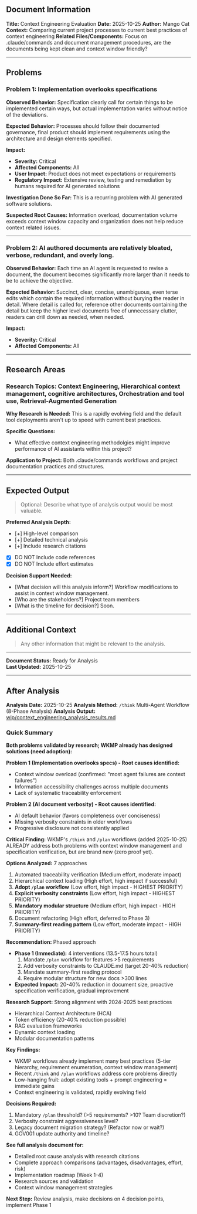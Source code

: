 ﻿## Document Information

**Title:** Context Engineering Evaluation
**Date:** 2025-10-25
**Author:** Mango Cat
**Context:** Comparing current project processes to current best practices of context engineering
**Related Files/Components:** Focus on .claude/commands and document management procedures, are the documents being kept clean and context window friendly?

---

## Problems

### Problem 1: Implementation overlooks specifications

**Observed Behavior:**
Specification clearly call for certain things to be implemented certain ways, but actual implementation varies without notice of the deviations.

**Expected Behavior:**
Processes should follow their documented governance, final product should implement requirements using the architecture and design elements specified.

**Impact:**
- **Severity:** Critical
- **Affected Components:** All
- **User Impact:** Product does not meet expectations or requirements
- **Regulatory Impact:** Extensive review, testing and remediation by humans required for AI generated solutions

**Investigation Done So Far:**
This is a recurring problem with AI generated software solutions.

**Suspected Root Causes:**
Information overload, documentation volume exceeds context window capacity and organization does not help reduce context related issues.

---

### Problem 2: AI authored documents are relatively bloated, verbose, redundant, and overly long.

**Observed Behavior:** Each time an AI agent is requested to revise a document, the document becomes significantly more larger than it needs to be to achieve the objective.

**Expected Behavior:** Succinct, clear, concise, unambiguous, even terse edits which contain the required information without burying the reader in detail.  Where detail is called for, reference other documents containing the detail but keep the higher level documents free of unnecessary clutter, readers can drill down as needed, when needed.

**Impact:**
- **Severity:** Critical
- **Affected Components:** All

---

## Research Areas

### Research Topics: Context Engineering, Hierarchical context management, cognitive architectures, Orchestration and tool use, Retrieval-Augmented Generation 

**Why Research is Needed:**
This is a rapidly evolving field and the default tool deployments aren't up to speed with current best practices.

**Specific Questions:**
- What effective context engineering methodolgies might improve performance of AI assistants within this project?

**Application to Project:**
Both .claude/commands workflows and project documentation practices and structures.

---

## Expected Output

> Optional: Describe what type of analysis output would be most valuable.

**Preferred Analysis Depth:**
- [+] High-level comparison
- [+] Detailed technical analysis
- [+] Include research citations
- [x] DO NOT Include code references
- [x] DO NOT Include effort estimates

**Decision Support Needed:**
- [What decision will this analysis inform?] Workflow modifications to assist in context window management.
- [Who are the stakeholders?] Project team members
- [What is the timeline for decision?] Soon.

---

## Additional Context

> Any other information that might be relevant to the analysis.

---

**Document Status:** Ready for Analysis  
**Last Updated:** 2025-10-25

---

## After Analysis

**Analysis Date:** 2025-10-25
**Analysis Method:** `/think` Multi-Agent Workflow (8-Phase Analysis)
**Analysis Output:** [wip/context_engineering_analysis_results.md](context_engineering_analysis_results.md)

### Quick Summary

**Both problems validated by research; WKMP already has designed solutions (need adoption):**

**Problem 1 (Implementation overlooks specs) - Root causes identified:**
- Context window overload (confirmed: "most agent failures are context failures")
- Information accessibility challenges across multiple documents
- Lack of systematic traceability enforcement

**Problem 2 (AI document verbosity) - Root causes identified:**
- AI default behavior (favors completeness over conciseness)
- Missing verbosity constraints in older workflows
- Progressive disclosure not consistently applied

**Critical Finding:** WKMP's `/think` and `/plan` workflows (added 2025-10-25) ALREADY address both problems with context window management and specification verification, but are brand new (zero proof yet).

**Options Analyzed:** 7 approaches
1. Automated traceability verification (Medium effort, moderate impact)
2. Hierarchical context loading (High effort, high impact if successful)
3. **Adopt `/plan` workflow** (Low effort, high impact - HIGHEST PRIORITY)
4. **Explicit verbosity constraints** (Low effort, high impact - HIGHEST PRIORITY)
5. **Mandatory modular structure** (Medium effort, high impact - HIGH PRIORITY)
6. Document refactoring (High effort, deferred to Phase 3)
7. **Summary-first reading pattern** (Low effort, moderate impact - HIGH PRIORITY)

**Recommendation:** Phased approach
- **Phase 1 (Immediate):** 4 interventions (13.5-17.5 hours total)
  1. Mandate `/plan` workflow for features >5 requirements
  2. Add verbosity constraints to CLAUDE.md (target 20-40% reduction)
  3. Mandate summary-first reading protocol
  4. Require modular structure for new docs >300 lines
- **Expected Impact:** 20-40% reduction in document size, proactive specification verification, gradual improvement

**Research Support:** Strong alignment with 2024-2025 best practices
- Hierarchical Context Architecture (HCA)
- Token efficiency (20-40% reduction possible)
- RAG evaluation frameworks
- Dynamic context loading
- Modular documentation patterns

**Key Findings:**
- WKMP workflows already implement many best practices (5-tier hierarchy, requirement enumeration, context window management)
- Recent `/think` and `/plan` workflows address core problems directly
- Low-hanging fruit: adopt existing tools + prompt engineering = immediate gains
- Context engineering is validated, rapidly evolving field

**Decisions Required:**
1. Mandatory `/plan` threshold? (>5 requirements? >10? Team discretion?)
2. Verbosity constraint aggressiveness level?
3. Legacy document migration strategy? (Refactor now or wait?)
4. GOV001 update authority and timeline?

**See full analysis document for:**
- Detailed root cause analysis with research citations
- Complete approach comparisons (advantages, disadvantages, effort, risk)
- Implementation roadmap (Week 1-4)
- Research sources and validation
- Context window management strategies

**Next Step:** Review analysis, make decisions on 4 decision points, implement Phase 1
